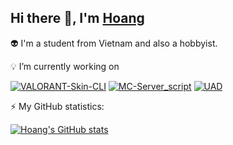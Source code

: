 ## Hi there 👋, I'm [Hoang](https://links.hoangtheboss.xyz)

👽 I'm a student from Vietnam and also a hobbyist.

💡 I’m currently working on 

[![VALORANT-Skin-CLI](https://github-readme-stats.vercel.app/api/pin/?username=colinhartigan&repo=valorant-skin-cli&theme=outrun&show_owner=true)](https://github.com/terminada/mc-server-script)
[![MC-Server_script](https://github-readme-stats.vercel.app/api/pin/?username=terminada&repo=mc-server-script&theme=outrun&show_owner=true)](https://github.com/terminada/mc-server-script)
[![UAD](https://github-readme-stats.vercel.app/api/pin/?username=TachibanaYui&repo=UniversalAnimeDownloader&theme=outrun&show_owner=true)](https://github.com/TachibanaYui/UniversalAnimeDownloader)

⚡ My GitHub statistics:

[![Hoang's GitHub stats](https://github-readme-stats.vercel.app/api?username=HoangTheBoss&show_icons=true&show_icons=true&theme=outrun&include_all_commits=true&count_private=true)](https://github.com/HoangTheBoss/)
